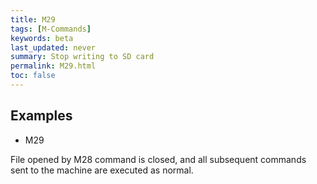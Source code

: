 ```yaml
---
title: M29
tags: [M-Commands] 
keywords: beta 
last_updated: never 
summary: Stop writing to SD card 
permalink: M29.html
toc: false 
---
```



## Examples

* M29

File opened by M28 command is closed, and all subsequent commands sent to the machine are executed as normal.

